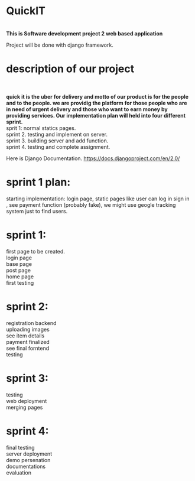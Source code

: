 <h1>QuickIT</h1></br>
<strong>This is Software development project 2 web based application</strong>

Project will be done with django framework.


<h1>description of our project</h1></br>

<b>quick it is the uber for delivery and motto of our product is for the people and to the people. we are providig the platform for those people who are in need of urgent delivery and those who want to earn money by providing services.
Our implementation plan will held into four different sprint.</b></br>
sprit 1: normal statics pages.</br>
sprint 2. testing and implement on server.</br>
sprint 3. building server and add function.</br>
sprint 4. testing and complete assignment.</br>


Here is Django Documentation.
https://docs.djangoproject.com/en/2.0/

<h1>sprint 1 plan:</h1>
starting implementation: login page, static pages like user can log in sign in , see payment function (probably fake), we might use geogle tracking system just to find users.

 
<h1>sprint 1: </h1>
          first page to be created.</br>
          login page</br>
          base page</br>
          post page</br>
          home page</br>
          first testing</br>
          
 <h1>sprint 2: </h2>
  registration backend</br>
  uploading images</br>
  see item details</br>
  payment finalized</br>
  see final forntend</br>
  testing
  </hr>
  
  <h1> sprint 3: </h2>
  testing</br>
  web deployment</br>
  merging pages</br>
  </hr>
  
  <h1> sprint 4:</h1>
  final testing</br>
  server deployment</br>
  demo persenation</br>
  documentations</br>
  evaluation</br>
  
          
          
